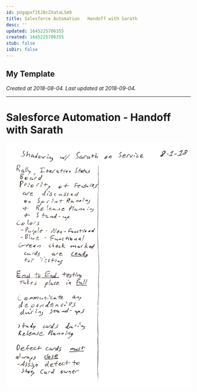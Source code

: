 ```yaml
---
id: pUgqpxf2EJ8cZXataLSm9
title: Salesforce Automation   Handoff with Sarath
desc: ''
updated: 1645225706355
created: 1645225706355
stub: false
isDir: false
---
```

My Template
---

_Created at 2018-08-04._
_Last updated at 2018-09-04._




---

# Salesforce Automation - Handoff with Sarath


![RB 2018-08-0414.jpg](assets/RB-2018-08-0414.jpg)

